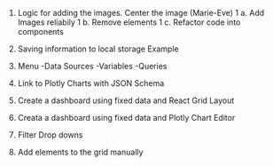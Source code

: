 1. Logic for adding the images.  Center the image (Marie-Eve)
1 a. Add Images reliabily
1 b. Remove elements
1 c. Refactor code into components
2. Saving information to local storage Example
3. Menu
-Data Sources
-Variables
-Queries
4. Link to Plotly Charts with JSON Schema

1. Create a dashboard using fixed data and React Grid Layout
2. Creata a dashboard using fixed data and Plotly Chart Editor
3. Filter Drop downs
4. Add elements to the grid manually